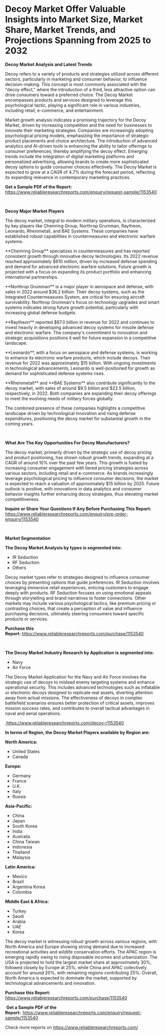 <p><h1>Decoy Market Offer Valuable Insights into Market Size, Market Share, Market Trends, and Projections Spanning from 2025 to 2032</h1></p><p><strong>Decoy Market Analysis and Latest Trends</strong></p>
<p><p>Decoy refers to a variety of products and strategies utilized across different sectors, particularly in marketing and consumer behavior, to influence decision-making. This concept is most commonly associated with the "decoy effect," where the introduction of a third, less attractive option can drive consumers toward a preferred choice. The Decoy Market encompasses products and services designed to leverage this psychological tactic, playing a significant role in various industries, including retail, e-commerce, and entertainment.</p><p>Market growth analysis indicates a promising trajectory for the Decoy Market, driven by increasing competition and the need for businesses to innovate their marketing strategies. Companies are increasingly adopting psychological pricing models, emphasizing the importance of strategic product placements and choice architecture. The introduction of advanced analytics and AI-driven tools is enhancing the ability to tailor offerings to consumer preferences, thereby amplifying the decoy effect. Emerging trends include the integration of digital marketing platforms and personalized advertising, allowing brands to create more sophisticated decoy options to guide consumer choices effectively. The Decoy Market is expected to grow at a CAGR of 4.7% during the forecast period, reflecting its expanding relevance in contemporary marketing practices.</p></p>
<p><strong>Get a Sample PDF of the Report:&nbsp;</strong> <a href="https://www.reliableresearchreports.com/enquiry/request-sample/1153540?utm_campaign=1720&utm_medium=2&utm_source=Github&utm_content=ia&utm_term=10042025&utm_id=decoy">https://www.reliableresearchreports.com/enquiry/request-sample/1153540</a></p>
<p>&nbsp;</p>
<p><strong>Decoy Major Market Players</strong></p>
<p><p>The decoy market, integral to modern military operations, is characterized by key players like Chemring Group, Northrop Grumman, Raytheon, Leonardo, Rheinmetall, and BAE Systems. These companies have established robust capabilities in countermeasures and electronic warfare systems.</p><p>**Chemring Group** specializes in countermeasures and has reported consistent growth through innovative decoy technologies. Its 2022 revenue reached approximately $610 million, driven by increased defense spending and demand for advanced electronic warfare solutions. Future growth is projected with a focus on expanding its product portfolio and enhancing international partnerships.</p><p>**Northrop Grumman** is a major player in aerospace and defense, with sales in 2022 around $36.2 billion. Their decoy systems, such as the Integrated Countermeasures System, are critical for ensuring aircraft survivability. Northrop Grumman's focus on technology upgrades and smart systems indicates strong future growth potential, particularly with increasing global defense budgets.</p><p>**Raytheon** reported $67.0 billion in revenue for 2022 and continues to invest heavily in developing advanced decoy systems for missile defense and electronic warfare. The company's commitment to innovation and strategic acquisitions positions it well for future expansion in a competitive landscape.</p><p>**Leonardo**, with a focus on aerospace and defense systems, is working to enhance its electronic warfare products, which include decoys. Their revenue for 2022 was approximately $15 billion. With ongoing investments in technological advancements, Leonardo is well-positioned for growth as demand for sophisticated defense systems rises.</p><p>**Rheinmetall** and **BAE Systems** also contribute significantly to the decoy market, with sales of around $9.5 billion and $22.5 billion, respectively, in 2022. Both companies are expanding their decoy offerings to meet the evolving needs of military forces globally.</p><p>The combined presence of these companies highlights a competitive landscape driven by technological innovation and rising defense expenditures, positioning the decoy market for substantial growth in the coming years.</p></p>
<p>&nbsp;</p>
<p><strong>What Are The Key Opportunities For Decoy Manufacturers?</strong></p>
<p><p>The decoy market, primarily driven by the strategic use of decoy pricing and product positioning, has shown robust growth trends, expanding at a CAGR of around 10% over the past few years. This growth is fueled by increasing consumer engagement with tiered pricing strategies across various sectors, including retail and e-commerce. As brands increasingly leverage psychological pricing to influence consumer decisions, the market is expected to reach a valuation of approximately $15 billion by 2025. Future outlook is positive, with innovations in data analytics and consumer behavior insights further enhancing decoy strategies, thus elevating market competitiveness.</p></p>
<p><strong>Inquire or Share Your Questions If Any Before Purchasing This Report:</strong> <a href="https://www.reliableresearchreports.com/enquiry/pre-order-enquiry/1153540?utm_campaign=1720&utm_medium=2&utm_source=Github&utm_content=ia&utm_term=10042025&utm_id=decoy">https://www.reliableresearchreports.com/enquiry/pre-order-enquiry/1153540</a></p>
<p>&nbsp;</p>
<p><strong>Market Segmentation</strong></p>
<p><strong>The Decoy Market Analysis by types is segmented into:</strong></p>
<p><ul><li>IR Seduction</li><li>RF Seduction</li><li>Others</li></ul></p>
<p><p>Decoy market types refer to strategies designed to influence consumer choices by presenting options that guide preferences. IR Seduction involves leveraging immersive retail experiences, enticing customers to engage deeply with products. RF Seduction focuses on using emotional appeals through storytelling and brand narratives to foster connections. Other markets may include various psychological tactics, like premium pricing or contrasting choices, that create a perception of value and influence purchasing decisions, ultimately steering consumers toward specific products or services.</p></p>
<p><strong>Purchase this Report:&nbsp;</strong><a href="https://www.reliableresearchreports.com/purchase/1153540?utm_campaign=1720&utm_medium=2&utm_source=Github&utm_content=ia&utm_term=10042025&utm_id=decoy">https://www.reliableresearchreports.com/purchase/1153540</a></p>
<p>&nbsp;</p>
<p><strong>The Decoy Market Industry Research by Application is segmented into:</strong></p>
<p><ul><li>Navy</li><li>Air Force</li></ul></p>
<p><p>The Decoy Market Application for the Navy and Air Force involves the strategic use of decoys to mislead enemy targeting systems and enhance operational security. This includes advanced technologies such as inflatable or electronic decoys designed to replicate real assets, diverting attention away from actual missions. The effectiveness of decoys in complex battlefield scenarios ensures better protection of critical assets, improves mission success rates, and contributes to overall tactical advantages in naval and aerial operations.</p></p>
<p><a href="https://www.reliableresearchreports.com/decoy-r1153540?utm_campaign=1720&utm_medium=2&utm_source=Github&utm_content=ia&utm_term=10042025&utm_id=decoy">&nbsp;https://www.reliableresearchreports.com/decoy-r1153540</a></p>
<p><strong>In terms of Region, the Decoy Market Players available by Region are:</strong></p>
<p>
    <p> <strong> North America: </strong>
        <ul>
            <li>United States</li>
            <li>Canada</li>
        </ul>
        </p> 
    <p> <strong> Europe: </strong>
        <ul>
            <li>Germany</li>
            <li>France</li>
            <li>U.K.</li>
            <li>Italy</li>
            <li>Russia</li>
        </ul>
        </p> 
    <p> <strong> Asia-Pacific: </strong>
        <ul>
            <li>China</li>
            <li>Japan</li>
            <li>South Korea</li>
            <li>India</li>
            <li>Australia</li>
            <li>China Taiwan</li>
            <li>Indonesia</li>
            <li>Thailand</li>
            <li>Malaysia</li>
        </ul>
        </p> 
    <p> <strong> Latin America: </strong>
        <ul>
            <li>Mexico</li>
            <li>Brazil</li>
            <li>Argentina Korea</li>
            <li>Colombia</li>
        </ul>
        </p> 
    <p> <strong> Middle East & Africa: </strong>
        <ul>
            <li>Turkey</li>
            <li>Saudi</li>
            <li>Arabia</li>
            <li>UAE</li>
            <li>Korea</li>
        </ul>
    </p>
    </p>
<p><p>The decoy market is witnessing robust growth across various regions, with North America and Europe showing strong demand due to increased recreational activities and wildlife conservation efforts. The APAC region is emerging rapidly owing to rising disposable incomes and urbanization. The USA is projected to hold the largest market share at approximately 30%, followed closely by Europe at 25%, while China and APAC collectively account for around 20%, with remaining regions contributing 25%. Overall, North America is expected to dominate the market, supported by technological advancements and innovation.</p></p>
<p><strong>Purchase this Report: </strong><a href="https://www.reliableresearchreports.com/purchase/1153540?utm_campaign=1720&utm_medium=2&utm_source=Github&utm_content=ia&utm_term=10042025&utm_id=decoy">https://www.reliableresearchreports.com/purchase/1153540</a></p>
<p>&nbsp;<strong>Get a Sample PDF of the Report:&nbsp;&nbsp;</strong><a href="https://www.reliableresearchreports.com/enquiry/request-sample/1153540?utm_campaign=1720&utm_medium=2&utm_source=Github&utm_content=ia&utm_term=10042025&utm_id=decoy">https://www.reliableresearchreports.com/enquiry/request-sample/1153540</a></p>
<p><strong></strong></p>
<p>Check more reports on <a href="https://www.reliableresearchreports.com/?utm_campaign=1720&utm_medium=2&utm_source=Github&utm_content=ia&utm_term=10042025&utm_id=decoy">https://www.reliableresearchreports.com/</a></p>